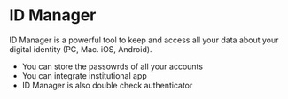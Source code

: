 # ID Manager
ID Manager is a powerful tool to keep and access all your data about your digital identity (PC, Mac. iOS, Android).<br>
* You can store the passowrds of all your accounts
* You can integrate institutional app
* ID Manager is also double check authenticator
